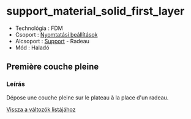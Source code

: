 # support\_material\_solid\_first\_layer

* Technológia : FDM
* Csoport : [Nyomtatási beállítások](../../../konfig/print_settings)
* Alcsoport : [Support](../../beallitasok/print_settings.md#support) - Radeau
* Mód : Haladó

## Première couche pleine

### Leírás

Dépose une couche pleine sur le plateau à la place d'un radeau.

[Vissza a változók listájához](../../variable_list)

